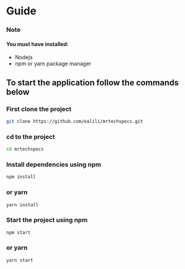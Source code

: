 # Guide

### Note
#### You must have installed:
- Nodejs
- npm or yarn package manager

## To start the application follow the commands below

### First clone the project 
```bash
git clone https://github.com/ealili/mrtechspecs.git
```

### cd to the project
```bash
cd mrtechspecs
```

### Install dependencies using npm
```bash 
npm install
```

### or yarn
```bash 
yarn install
```

### Start the project using npm
```bash
npm start
```
### or yarn
```bash
yarn start
```
